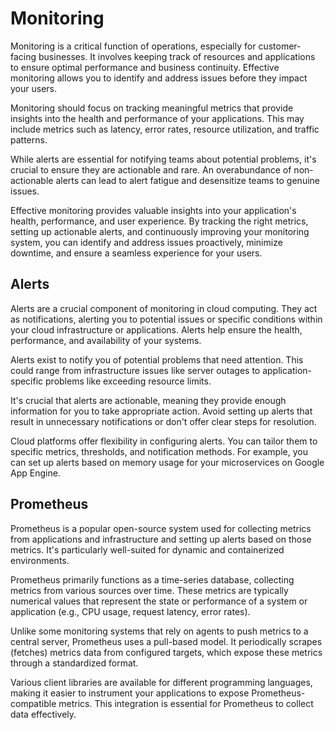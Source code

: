 # Monitoring
Monitoring is a critical function of operations, especially for customer-facing businesses. It involves keeping track of resources and applications to ensure optimal performance and business continuity. Effective monitoring allows you to identify and address issues before they impact your users.

Monitoring should focus on tracking meaningful metrics that provide insights into the health and performance of your applications. This may include metrics such as latency, error rates, resource utilization, and traffic patterns.

While alerts are essential for notifying teams about potential problems, it's crucial to ensure they are actionable and rare. An overabundance of non-actionable alerts can lead to alert fatigue and desensitize teams to genuine issues.

Effective monitoring provides valuable insights into your application's health, performance, and user experience. By tracking the right metrics, setting up actionable alerts, and continuously improving your monitoring system, you can identify and address issues proactively, minimize downtime, and ensure a seamless experience for your users.

## Alerts
Alerts are a crucial component of monitoring in cloud computing. They act as notifications, alerting you to potential issues or specific conditions within your cloud infrastructure or applications. Alerts help ensure the health, performance, and availability of your systems.

Alerts exist to notify you of potential problems that need attention. This could range from infrastructure issues like server outages to application-specific problems like exceeding resource limits. 

It's crucial that alerts are actionable, meaning they provide enough information for you to take appropriate action. Avoid setting up alerts that result in unnecessary notifications or don't offer clear steps for resolution.

Cloud platforms offer flexibility in configuring alerts. You can tailor them to specific metrics, thresholds, and notification methods. For example, you can set up alerts based on memory usage for your microservices on Google App Engine.

## Prometheus
Prometheus is a popular open-source system used for collecting metrics from applications and infrastructure and setting up alerts based on those metrics. It's particularly well-suited for dynamic and containerized environments.

Prometheus primarily functions as a time-series database, collecting metrics from various sources over time. These metrics are typically numerical values that represent the state or performance of a system or application (e.g., CPU usage, request latency, error rates).

Unlike some monitoring systems that rely on agents to push metrics to a central server, Prometheus uses a pull-based model. It periodically scrapes (fetches) metrics data from configured targets, which expose these metrics through a standardized format.

Various client libraries are available for different programming languages, making it easier to instrument your applications to expose Prometheus-compatible metrics. This integration is essential for Prometheus to collect data effectively.